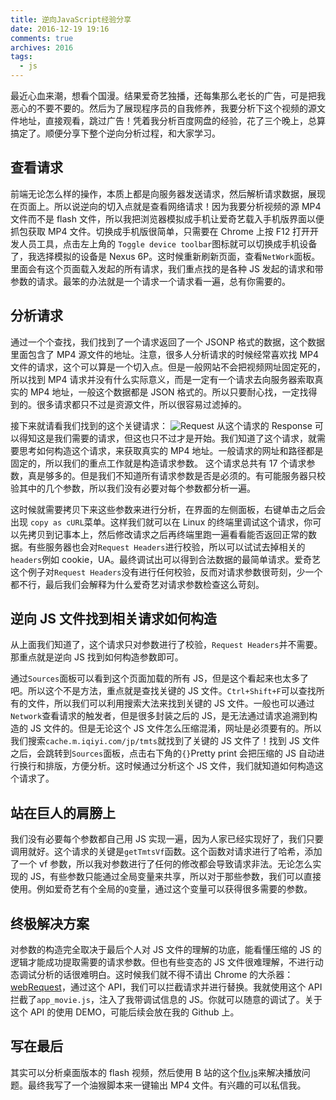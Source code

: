 ```yaml
---
title: 逆向JavaScript经验分享
date: 2016-12-19 19:16
comments: true
archives: 2016
tags:
  - js
---
```


最近心血来潮，想看个国漫。结果爱奇艺独播，还每集那么老长的广告，可是把我恶心的不要不要的。然后为了展现程序员的自我修养，我要分析下这个视频的源文件地址，直接观看，跳过广告！凭着我分析百度网盘的经验，花了三个晚上，总算搞定了。顺便分享下整个逆向分析过程，和大家学习。

## 查看请求

前端无论怎么样的操作，本质上都是向服务器发送请求，然后解析请求数据，展现在页面上。所以说逆向的切入点就是查看网络请求！因为我要分析视频的源 MP4 文件而不是 flash 文件，所以我把浏览器模拟成手机让爱奇艺载入手机版界面以便抓包获取 MP4 文件。切换成手机版很简单，只需要在 Chrome 上按 F12 打开开发人员工具，点击左上角的 `Toggle device toolbar`图标就可以切换成手机设备了，我选择模拟的设备是 Nexus 6P。这时候重新刷新页面，查看`NetWork`面板。里面会有这个页面载入发起的所有请求，我们重点找的是各种 JS 发起的请求和带参数的请求。最笨的办法就是一个请求一个请求看一遍，总有你需要的。

## 分析请求

通过一个个查找，我们找到了一个请求返回了一个 JSONP 格式的数据，这个数据里面包含了 MP4 源文件的地址。注意，很多人分析请求的时候经常喜欢找 MP4 文件的请求，这个可以算是一个切入点。但是一般网站不会把视频网址固定死的，所以找到 MP4 请求并没有什么实际意义，而是一定有一个请求去向服务器索取真实的 MP4 地址，一般这个数据都是 JSON 格式的。所以只要耐心找，一定找得到的。很多请求都只不过是资源文件，所以很容易过滤掉的。

接下来就请看我们找到的这个关键请求：
![Request](https://cloud.githubusercontent.com/assets/1191834/21312326/fd23902c-c5b0-11e6-8281-bb272dd95033.png)
从这个请求的 Response 可以得知这是我们需要的请求，但这也只不过才是开始。我们知道了这个请求，就需要思考如何构造这个请求，来获取真实的 MP4 地址。一般请求的网址和路径都是固定的，所以我们的重点工作就是构造请求参数。
这个请求总共有 17 个请求参数，真是够多的。但是我们不知道所有请求参数是否是必须的。有可能服务器只校验其中的几个参数，所以我们没有必要对每个参数都分析一遍。

这时候就需要拷贝下来这些参数来进行分析，在界面的左侧面板，右键单击之后会出现 `copy as cURL`菜单。这样我们就可以在 Linux 的终端里调试这个请求，你可以先拷贝到记事本上，然后修改请求之后再终端里跑一遍看看能否返回正常的数据。有些服务器也会对`Request Headers`进行校验，所以可以试试去掉相关的`headers`例如 cookie，UA。最终调试出可以得到合法数据的最简单请求。爱奇艺这个例子对`Request Headers`没有进行任何校验，反而对请求参数很苛刻，少一个都不行，最后我们会解释为什么爱奇艺对请求参数检查这么苛刻。

## 逆向 JS 文件找到相关请求如何构造

从上面我们知道了，这个请求只对参数进行了校验，`Request Headers`并不需要。那重点就是逆向 JS 找到如何构造参数即可。

通过`Sources`面板可以看到这个页面加载的所有 JS，但是这个看起来也太多了吧。所以这个不是方法，重点就是查找关键的 JS 文件。`Ctrl+Shift+F`可以查找所有的文件，所以我们可以利用搜索大法来找到关键的 JS 文件。一般也可以通过`Network`查看请求的触发者，但是很多封装之后的 JS，是无法通过请求追溯到构造的 JS 文件的。但是无论这个 JS 文件怎么压缩混淆，网址是必须要有的。所以我们搜索`cache.m.iqiyi.com/jp/tmts`就找到了关键的 JS 文件了！找到 JS 文件之后，会跳转到`Sources`面板，点击右下角的`{}`Pretty print 会把压缩的 JS 自动进行换行和排版，方便分析。这时候通过分析这个 JS 文件，我们就知道如何构造这个请求了。

## 站在巨人的肩膀上

我们没有必要每个参数都自己用 JS 实现一遍，因为人家已经实现好了，我们只要调用就好。这个请求的关键是`getTmtsVf`函数。这个函数对请求进行了哈希，添加了一个 vf 参数，所以我对参数进行了任何的修改都会导致请求非法。无论怎么实现的 JS，有些参数只能通过全局变量来共享，所以对于那些参数，我们可以直接使用。例如爱奇艺有个全局的`Q`变量，通过这个变量可以获得很多需要的参数。

## 终极解决方案

对参数的构造完全取决于最后个人对 JS 文件的理解的功底，能看懂压缩的 JS 的逻辑才能成功提取需要的请求参数。但也有些变态的 JS 文件很难理解，不进行动态调试分析的话很难明白。这时候我们就不得不请出 Chrome 的大杀器：[webRequest](https://developer.chrome.com/extensions/webRequest)，通过这个 API，我们可以拦截请求并进行替换。我就使用这个 API 拦截了`app_movie.js`，注入了我带调试信息的 JS。你就可以随意的调试了。关于这个 API 的使用 DEMO，可能后续会放在我的 Github 上。

## 写在最后

其实可以分析桌面版本的 flash 视频，然后使用 B 站的这个[flv.js](https://github.com/Bilibili/flv.js)来解决播放问题。最终我写了一个油猴脚本来一键输出 MP4 文件。有兴趣的可以私信我。
